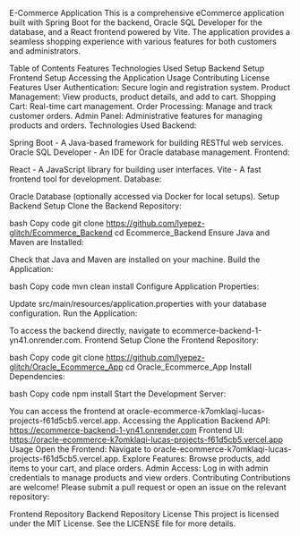 E-Commerce Application
This is a comprehensive eCommerce application built with Spring Boot for the backend, Oracle SQL Developer for the database, and a React frontend powered by Vite. The application provides a seamless shopping experience with various features for both customers and administrators.

Table of Contents
Features
Technologies Used
Setup
Backend Setup
Frontend Setup
Accessing the Application
Usage
Contributing
License
Features
User Authentication: Secure login and registration system.
Product Management: View products, product details, and add to cart.
Shopping Cart: Real-time cart management.
Order Processing: Manage and track customer orders.
Admin Panel: Administrative features for managing products and orders.
Technologies Used
Backend:

Spring Boot - A Java-based framework for building RESTful web services.
Oracle SQL Developer - An IDE for Oracle database management.
Frontend:

React - A JavaScript library for building user interfaces.
Vite - A fast frontend tool for development.
Database:

Oracle Database (optionally accessed via Docker for local setups).
Setup
Backend Setup
Clone the Backend Repository:

bash
Copy code
git clone https://github.com/lyepez-glitch/Ecommerce_Backend
cd Ecommerce_Backend
Ensure Java and Maven are Installed:

Check that Java and Maven are installed on your machine.
Build the Application:

bash
Copy code
mvn clean install
Configure Application Properties:

Update src/main/resources/application.properties with your database configuration.
Run the Application:

To access the backend directly, navigate to ecommerce-backend-1-yn41.onrender.com.
Frontend Setup
Clone the Frontend Repository:

bash
Copy code
git clone https://github.com/lyepez-glitch/Oracle_Ecommerce_App
cd Oracle_Ecommerce_App
Install Dependencies:

bash
Copy code
npm install
Start the Development Server:

You can access the frontend at oracle-ecommerce-k7omklaqi-lucas-projects-f61d5cb5.vercel.app.
Accessing the Application
Backend API: https://ecommerce-backend-1-yn41.onrender.com
Frontend UI: https://oracle-ecommerce-k7omklaqi-lucas-projects-f61d5cb5.vercel.app
Usage
Open the Frontend: Navigate to oracle-ecommerce-k7omklaqi-lucas-projects-f61d5cb5.vercel.app.
Explore Features: Browse products, add items to your cart, and place orders.
Admin Access: Log in with admin credentials to manage products and view orders.
Contributing
Contributions are welcome! Please submit a pull request or open an issue on the relevant repository:

Frontend Repository
Backend Repository
License
This project is licensed under the MIT License. See the LICENSE file for more details.

